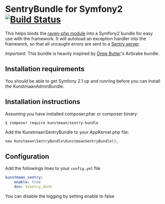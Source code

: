 SentryBundle for Symfony2 [![Build Status](https://secure.travis-ci.org/Kunstmaan/KunstmaanSentryBundle.png?branch=master)](http://travis-ci.org/Kunstmaan/KunstmaanSentryBundle)
================================

This helps binds the [raven-php module](https://github.com/getsentry/raven-php) into a Symfony2 bundle for easy use with the framework. It will autoload an exception handler into the framework, so that all uncaught errors are sent to a [Sentry server](https://www.getsentry.com).

*Important*: This bundle is heavily inspired by [Drew Butler](https://github.com/nodrew)'s Airbrake bundle.

Installation requirements
-------------------------
You should be able to get Symfony 2.1 up and running before you can install the KunstmaanAdminBundle.

Installation instructions
-------------------------
Assuming you have installed composer.phar or composer binary:

``` bash
$ composer require kunstmaan/sentry-bundle
```

Add the KunstmaanSentryBundle to your AppKernel.php file:

```
new Kunstmaan\SentryBundle\KunstmaanSentryBundle(),
```

Configuration
-------------------------

Add the followings lines to your `config.yml` file

```yml
kunstmaan_sentry:
    enable: true
    dsn: %sentry_dsn%
```

You can disable the logging by setting enable to false
